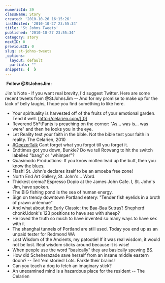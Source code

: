 ```yaml
---
numericId: 39
className: Story
created: '2010-10-26 16:15:26'
lastEdited: '2010-10-27 23:55:34'
title: 'St Johns Tweets'
published: '2010-10-27 23:55:34'
category: story
nextID: 0
previousID: 0
slug: st-johns-tweets
_options:
  layout: default
  partials: ""
snippets: {  }
---
```

&nbsp;**Follow @StJohnsJim:**

Jim's Note - If you want real brevity, I'd suggest Twitter. Here are some recent tweets from @StJohnsJim -- And for my promise to make up for the lack of belly laughs, I hope you find something to like here.&nbsp;

* Your spirituality is harvested off of the fruits of your emotional garden. Tend it well. [http://celarien.com/][0]&nbsp;
* Reverend Sh*tPants is preaching on the corner: &quot;As... was is... was were&quot; and then he looks you in the eye.
* Let Reality test your faith in the bible. Not the bible test your faith in reality. The Celarien, 2010
* [#GeezerTalk][1] Cant forget what you forgot till you forget it.
* Endtimes got you down, Bunkie? Do we tell Rotwang to hit the switch labelled &quot;bang&quot; or &quot;whimper&quot;?
* Quasimodo Productions: If you know molten lead up the butt, then you know the blues.
* Flash! St. John's declares itself to be an amoeba free zone!
* North End Art Gallery, St. John's... Word.
* Thickest crema? Espresso Dopio at the James John Cafe. I, St. John's Jim, have spoken.
* The BIG fishing pond is the sea of human energy.
* Sign on trendy downtown Portland eatery: &quot;Tender fish eyelids in a broth of prawn antennae&quot;
* And what about the Early Classic: the Baa-Baa Sutras? Shepherd chonkUdonk's 123 positions to have sex with sheep?
* He loved the truth so much to have invented so many ways to have sex with it
* The shanghai tunnels of Portland are still used. Today you end up as an unpaid tester for Redmond WA
* Lost Wisdom of the Ancients, my patootie! If it was real wisdom, it would not be lost. Real wisdom sticks around because it is wise!
* When people use the word &quot;basically&quot; they are basically spewing BS.
* How did Scheherazade save herself from an insane middle eastern doom? -- Tell 'em stories! Lots. Farkle their brains!
* Can you teach a dog to fetch an imaginary stick?
* An unexamined mind is a hazardous place for the resident -- The Celarien


[0]: http://celarien.com/
[1]: http://twitter.com/search?q=%23GeezerTalk
